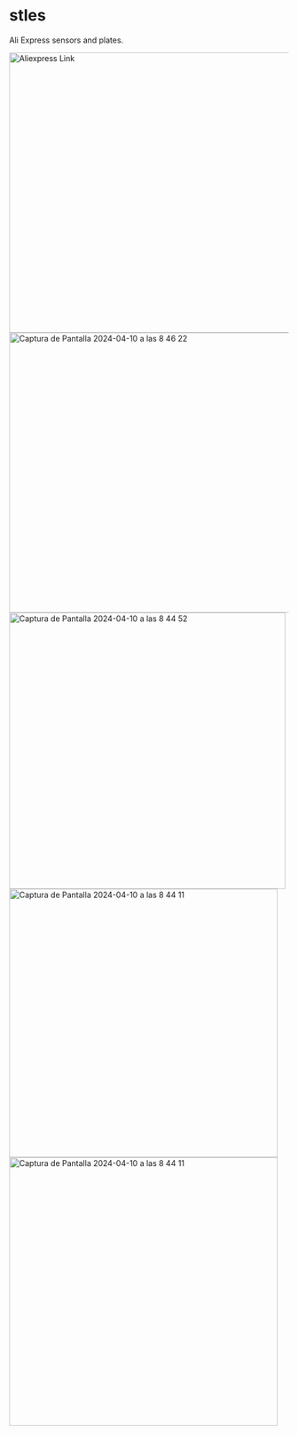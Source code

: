 # stles
<p>Ali Express sensors and plates.</p>
<a href="https://www.aliexpress.com/item/1005006446406795.html?spm=a2g0o.order_list.order_list_main.4.306f1802OB206m" target="_blank">
  <img width="505" alt="Aliexpress Link" src="https://github.com/Waterbrain/stles/assets/5563436/1524ffec-0433-4d03-a2f1-032fde6dc983" />
</a>
<img width="505" alt="Captura de Pantalla 2024-04-10 a las 8 46 22" src="https://github.com/Waterbrain/stles/assets/5563436/b4f3e8bc-154a-4299-acfd-c91e5a78551c">

<img width="498" alt="Captura de Pantalla 2024-04-10 a las 8 44 52" src="https://github.com/Waterbrain/stles/assets/5563436/8b7c439e-4744-4e46-8571-229029c75a8c">

<img width="484" alt="Captura de Pantalla 2024-04-10 a las 8 44 11" src="https://github.com/Waterbrain/stles/assets/5563436/33cd236a-64f8-4952-9b37-63aa2d040c0c">

<img width="484" alt="Captura de Pantalla 2024-04-10 a las 8 44 11" src="https://github.com/Waterbrain/stles/assets/5563436/e3b4fd2e-1890-41c6-b3e7-61a375e9321a">



